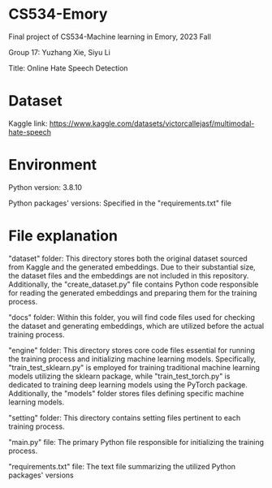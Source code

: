 # CS534-Emory
 Final project of CS534-Machine learning in Emory, 2023 Fall

 Group 17: Yuzhang Xie, Siyu Li

 Title: Online Hate Speech Detection

# Dataset
 Kaggle link: https://www.kaggle.com/datasets/victorcallejasf/multimodal-hate-speech

# Environment
 Python version: 3.8.10

 Python packages' versions: Specified in the "requirements.txt" file

# File explanation
 "dataset" folder: This directory stores both the original dataset sourced from Kaggle and the generated embeddings. Due to their substantial size, the dataset files and the embeddings are not included in this repository. Additionally, the "create_dataset.py" file contains Python code responsible for reading the generated embeddings and preparing them for the training process.

 "docs" folder: Within this folder, you will find code files used for checking the dataset and generating embeddings, which are utilized before the actual training process.

 "engine" folder: This directory stores core code files essential for running the training process and initializing machine learning models. Specifically, "train_test_sklearn.py" is employed for training traditional machine learning models utilizing the sklearn package, while "train_test_torch.py" is dedicated to training deep learning models using the PyTorch package. Additionally, the "models" folder stores files defining specific machine learning models.

 "setting" folder: This directory contains setting files pertinent to each training process.

 "main.py" file: The primary Python file responsible for initializing the training process.
 
 "requirements.txt" file: The text file summarizing the utilized Python packages' versions


 